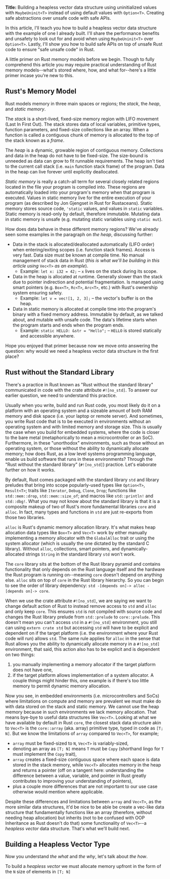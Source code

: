 **Title:** Building a heapless vector data structure using uninitialized values with `MaybeUninit<T>` instead of using default values with `Option<T>`. Creating safe abstractions over unsafe code with safe APIs.

In this article, I'll teach you how to build a heapless vector data structure with the example of one I already built. I'll share the performance benefits and unsafety to look out for and avoid when using `MaybeUninit<T>` over `Option<T>`. Lastly, I'll show you how to build safe APIs on top of unsafe Rust code to ensure "safe unsafe code" in Rust.

A little primer on Rust memory models before we begin. Though to fully comprehend this article you may require practical understanding of Rust memory models--what's stored where, how, and what for--here's a little primer incase you're new to this.

## Rust's Memory Model
Rust models memory in three main spaces or regions; the *stack*, the *heap*, and *static memory*.

The *stack* is a short-lived, fixed-size memory region with LIFO movement (Last In First Out). The stack stores data of local variables, primitive types, function parameters, and fixed-size collections like an array. When a function is called a contiguous chunk of memory is allocated to the top of the stack known as a *frame*.

The *heap* is a dynamic, growable region of contiguous memory. Collections and data in the heap do not have to be fixed-size. The size-bound is unneeded as data can grow to fit runnable requirements. The heap isn't tied to the current call stack (i.e. `main` function stack frame) of the program. Data in the heap can live forever until explicitly deallocated.

*Static memory* is really a catch-all term for several closely related regions located in the file your program is compiled into. These regions are automatically loaded into your program's memory when that program is executed. Values in static memory live for the entire execution of your program (as described by Jon Gjengset in Rust for Rustaceans). Static memory stores source code, `'static` values, and values in `static` variables. Static memory is read-only by default, therefore immutable. Mutating data in static memory is unsafe (e.g. mutating static variables using `static mut`).

How does data behave in these different memory regions? We've already seen some examples in the paragraph on *the heap*, discussing further:
- Data in the stack is allocated/deallocated automatically (LIFO order) when entering/exiting scopes (i.e. function stack frames). Access is very fast. Data size must be known at compile time. No manual management of stack data in Rust (*this is what we'll be building in this article using* `Vec<T>` *as an example*).
	- Example: `let x: i32 = 42;` – `x` lives on the stack during its scope.
- Data in the heap is allocated at runtime. Generally slower than the stack due to pointer indirection and potential fragmentation. Is managed using smart pointers (e.g. `Box<T>`, `Rc<T>`, `Arc<T>`, etc.) with Rust's ownership system ensuring safety.
	- Example: `let v = vec![1, 2, 3];` – the vector's buffer is on the heap.
- Data in static memory is allocated at compile time into the program's binary with a fixed memory address. Immutable by default, as we talked about, and mutable with unsafe code. The data's lifetime starts when the program starts and ends when the program ends.
	- Example: `static HELLO: &str = "Hello";` – `HELLO` is stored statically and accessible anywhere.

Hope you enjoyed that primer because now we move onto answering the question: why would we need a heapless vector data structure in the first place?

## Rust without the Standard Library
There's a practice in Rust known as "Rust without the standard library" communicated in code with the crate attribute `#![no_std]`. To answer our earlier question, we need to understand this practice. 

Usually when you write, build and run Rust code, you most likely do it on a platform with an operating system and a sizeable amount of both RAM memory and disk space (i.e. your laptop or remote server). And sometimes, you write Rust code that is to be executed in environments without an operating system and with limited memory and storage size. This is usually the case when you build for embedded systems, where the code is closer to the bare metal (metaphorically to mean a microcontroller or an SoC). Furthermore, in these "unorthodox" environments, such as those without an operating system, or those without the ability to dynamically allocate memory; how does Rust, as a low level systems programming language, enable us build software that runs in these environments? Through the "Rust without the standard library" (`#![no_std]`) practice. Let's elaborate further on how it works.

By default, Rust comes packaged with the standard library `std` and library preludes that bring into scope popularly-used types like `Option<T>`, `Result<T>`; traits like `Iterator`, `Debug`, `Clone`, `Drop`; functions like `std::mem::drop`, `std::mem::size_of`; and macros like `std::println!` and `std::dbg!`. What you may not know about the standard library is that it is a composite makeup of two of Rust's more fundamental libraries `core` and `alloc`. In fact, many types and functions in `std` are just re-exports from those two libraries.

`alloc` is Rust's dynamic memory allocation library. It's what makes heap allocation data types like `Box<T>` and `Vec<T>` work by either manually implementing a memory allocator with the `GlobalAlloc` trait or using the system allocator (which is usually the one dictated by the standard C library). Without `alloc`, collections, smart pointers, and dynamically-allocated strings `String` in the standard library `std` won't work.

The `core` library sits at the bottom of the Rust library pyramid and contains functionality that only depends on the Rust language itself and the hardware the Rust program is running on--meaning `core` doesn't depend on anything else. `alloc` sits on top of `core` in the Rust library hierarchy. So you can begin to see the order of library dependency:
`std -[depends on]-> alloc -[depends on]-> core`.

When we use the crate attribute `#![no_std]`, we are saying we want to change default action of Rust to instead remove access to `std` and `alloc` and only keep `core`. This ensures `std` is not compiled with source code and changes the Rust library prelude from `std::prelude` to `core::prelude`. This doesn't mean you can't access `std` in a `#![no_std]` environment, you still can using `extern crate std` but accessing `std` will have to be explicit and dependent on if the target platform (i.e. the environment where your Rust code will run) allows `std`. The same rule applies for `alloc` in the sense that Rust allows you the ability to dynamically allocate memory in a `#![no_std]` environment, that said, this action also has to be explicit and is dependent on two things:
1. you manually implementing a memory allocator if the target platform does not have one,
2. if the target platform allows implementation of a system allocator. A couple things might hinder this, one example is if there's too little memory to permit dynamic memory allocation.

Now you see, in embedded environments (i.e. microcontrollers and SoCs) where limitations on compute and memory are prevalent we must make do with data stored on the stack and static memory. We cannot use the heap memory because in such environments we lack memory allocation. That means bye-bye to useful data structures like `Vec<T>`. Looking at what we have available by default in Rust `core`, the closest stack data structure akin to `Vec<T>` is the `core::array` (aka. array) primitive type, typed in code as `[T; N]`. But we know the limitations of `array` compared to `Vec<T>`, for example;
- `array` must be fixed-sized to `N`, `Vec<T>` is variably-sized,
- denoting an array as `[T; N]` means `T` must be `Copy` (shorthand lingo for `T` must implement the `Copy` trait),
- `array` creates a fixed-size contiguous space where each space is data stored in the stack memory, while `Vec<T>` allocates memory in the heap and returns a pointer (off on a tangent here: understanding the difference between a value, variable, and pointer in Rust greatly contributes to improving your understanding of pointers),
- plus a couple more differences that are not important to our use case otherwise would mention where applicable.

Despite these differences and limitations between `array` and `Vec<T>`, as the more similar data structures, it'd be nice to be able be create a vec-like data structure that fundamentally functions like an array (therefore, without needing heap allocation) but inherits (not to be confused with OOP Inheritance as Rust doesn't do that) some functionality of `Vec<T>`--a *heapless vector* data structure. That's what we'll build next.

## Building a Heapless Vector Type
Now you understand *the what* and *the why*, let's talk about *the how*.

To build a *heapless vector* we must allocate memory upfront in the form of the `N` size of elements in `[T; N]`





